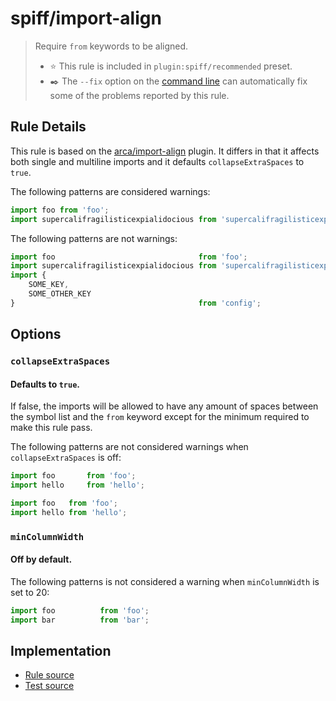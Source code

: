# spiff/import-align
> Require `from` keywords to be aligned.
> - ⭐️ This rule is included in `plugin:spiff/recommended` preset.
> - ✒️ The `--fix` option on the [command line](https://eslint.org/docs/user-guide/command-line-interface#fixing-problems) can automatically fix some of the problems reported by this rule.

## Rule Details

This rule is based on the [arca/import-align](https://github.com/arcanis/eslint-plugin-arca/blob/master/docs/rules/import-align.md) plugin. It differs in that it affects both single and multiline imports and it defaults `collapseExtraSpaces` to `true`.

The following patterns are considered warnings:

```js
import foo from 'foo';
import supercalifragilisticexpialidocious from 'supercalifragilisticexpialidocious';
```

The following patterns are not warnings:

```js
import foo                                from 'foo';
import supercalifragilisticexpialidocious from 'supercalifragilisticexpialidocious';
import {
    SOME_KEY,
    SOME_OTHER_KEY
}                                         from 'config';
```

## Options

### `collapseExtraSpaces`

#### Defaults to `true`.

If false, the imports will be allowed to have any amount of spaces between the symbol list and the `from` keyword except for the minimum required to make this rule pass.

The following patterns are not considered warnings when `collapseExtraSpaces` is off:

```js
import foo       from 'foo';
import hello     from 'hello';
```

```js
import foo   from 'foo';
import hello from 'hello';
```
### `minColumnWidth`

#### Off by default.

The following patterns is not considered a warning when `minColumnWidth` is set to 20:

```js
import foo          from 'foo';
import bar          from 'bar';
```

## Implementation

- [Rule source](../../lib/rules/import-align.js)
- [Test source](../../tests/lib/rules/import-align.js)
